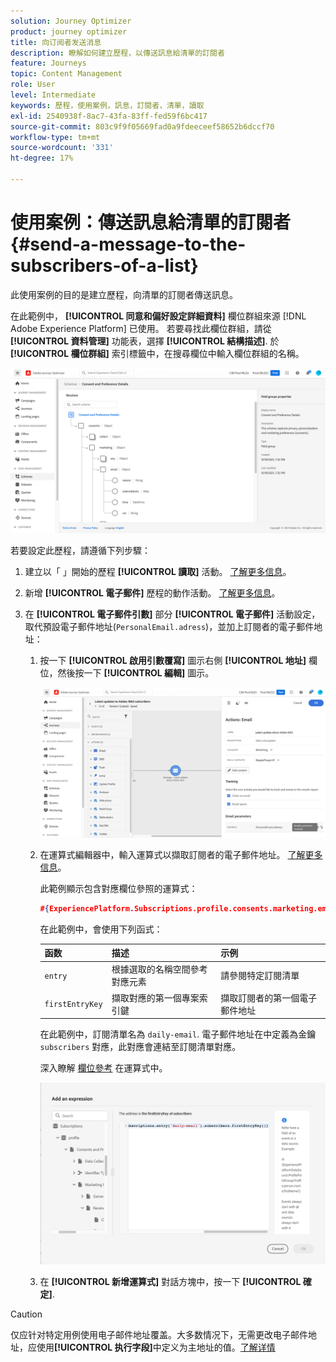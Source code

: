 ```yaml
---
solution: Journey Optimizer
product: journey optimizer
title: 向订阅者发送消息
description: 瞭解如何建立歷程，以傳送訊息給清單的訂閱者
feature: Journeys
topic: Content Management
role: User
level: Intermediate
keywords: 歷程，使用案例，訊息，訂閱者，清單，讀取
exl-id: 2540938f-8ac7-43fa-83ff-fed59f6bc417
source-git-commit: 803c9f9f05669fad0a9fdeeceef58652b6dccf70
workflow-type: tm+mt
source-wordcount: '331'
ht-degree: 17%

---
```


# 使用案例：傳送訊息給清單的訂閱者{#send-a-message-to-the-subscribers-of-a-list}

此使用案例的目的是建立歷程，向清單的訂閱者傳送訊息。

在此範例中， **[!UICONTROL 同意和偏好設定詳細資料]** 欄位群組來源 [!DNL Adobe Experience Platform] 已使用。 若要尋找此欄位群組，請從 **[!UICONTROL 資料管理]** 功能表，選擇 **[!UICONTROL 結構描述]**. 於 **[!UICONTROL 欄位群組]** 索引標籤中，在搜尋欄位中輸入欄位群組的名稱。

![此欄位群組包含訂閱元素](assets/consent-and-preference-details-field-group.png)

若要設定此歷程，請遵循下列步驟：

1. 建立以「 」開始的歷程 **[!UICONTROL 讀取]** 活動。 [了解更多信息](journey-gs.md)。
1. 新增 **[!UICONTROL 電子郵件]** 歷程的動作活動。 [了解更多信息](journeys-message.md)。
1. 在 **[!UICONTROL 電子郵件引數]** 部分 **[!UICONTROL 電子郵件]** 活動設定，取代預設電子郵件地址(`PersonalEmail.adress`)，並加上訂閱者的電子郵件地址：

   1. 按一下 **[!UICONTROL 啟用引數覆寫]** 圖示右側 **[!UICONTROL 地址]** 欄位，然後按一下 **[!UICONTROL 編輯]** 圖示。

      ![](assets/message-to-subscribers-uc-1.png)

   1. 在運算式編輯器中，輸入運算式以擷取訂閱者的電子郵件地址。 [了解更多信息](expression/expressionadvanced.md)。

      此範例顯示包含對應欄位參照的運算式：

      ```json
      #{ExperiencePlatform.Subscriptions.profile.consents.marketing.email.subscriptions.entry('daily-email').subscribers.firstEntryKey()}
      ```

      在此範例中，會使用下列函式：

      | 函数 | 描述 | 示例 |
      | --- | --- | --- |
      | `entry` | 根據選取的名稱空間參考對應元素 | 請參閱特定訂閱清單 |
      | `firstEntryKey` | 擷取對應的第一個專案索引鍵 | 擷取訂閱者的第一個電子郵件地址 |

      在此範例中，訂閱清單名為 `daily-email`. 電子郵件地址在中定義為金鑰 `subscribers` 對應，此對應會連結至訂閱清單對應。

      深入瞭解 [欄位參考](expression/field-references.md) 在運算式中。

      ![](assets/message-to-subscribers-uc-2.png)

   1. 在 **[!UICONTROL 新增運算式]** 對話方塊中，按一下 **[!UICONTROL 確定]**.

>[!CAUTION]
>
>仅应针对特定用例使用电子邮件地址覆盖。大多数情况下，无需更改电子邮件地址，应使用&#x200B;**[!UICONTROL 执行字段]**&#x200B;中定义为主地址的值。[了解详情](../configuration/primary-email-addresses.md)
